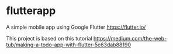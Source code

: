 # flutterapp
A simple mobile app using Google Flutter https://flutter.io/ 

This project is based on this tutorial https://medium.com/the-web-tub/making-a-todo-app-with-flutter-5c63dab88190
